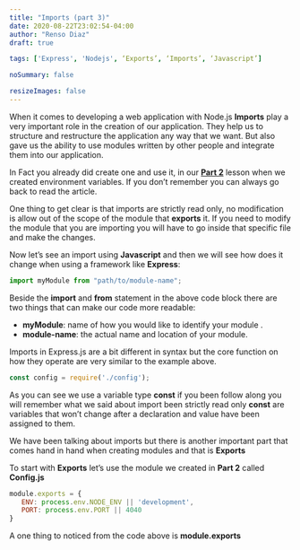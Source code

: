 ```yaml
---
title: "Imports (part 3)"
date: 2020-08-22T23:02:54-04:00
author: "Renso Diaz"
draft: true

tags: ['Express', 'Nodejs', ‘Exports’, ‘Imports’, ‘Javascript’]

noSummary: false

resizeImages: false
---
```

When it comes to developing a web application with Node.js **Imports** play a very important role in the creation of our application. They help us to structure and restructure the application any way that we want. But also gave us the ability to use modules written by other people and integrate them into our application.

In Fact you already did create one and use it, in our [**Part 2**](https://www.devmigration.com/article/express-file-structure/) lesson when we created environment variables. If you don’t remember you can always go back to read the article.

One thing to get clear is that imports are strictly read only, no modification is allow out of the scope of the module that **exports** it. If you need to modify the module that you are importing you will have to go inside that specific file and make the changes.


Now let’s see an import using **Javascript** and then we will see how does it change when using a framework like **Express**:

``` javascript
import myModule from "path/to/module-name";
```
Beside the **import** and **from** statement in the above code block there are two things that can make our code more readable:
   - **myModule**: name of how you would like to identify your module .
   - **module-name**: the actual name and location of your module.


Imports in Express.js are a bit different in syntax but the core function on how they operate are very similar to the example above. 
``` javascript
const config = require('./config');
```

As you can see we use a variable type **const** if you been follow along you will remember what we said about import been strictly read only **const** are variables that won’t change after a declaration and value have been assigned to them.


We have been talking about imports but there is another important part that comes hand in hand when creating modules and that is **Exports**

To start with **Exports** let’s use the module we created in **Part 2** called **Config.js** 
``` javascript
module.exports = {
   ENV: process.env.NODE_ENV || 'development',
   PORT: process.env.PORT || 4040
}
```
A one thing to noticed from the code above is **module.exports**




